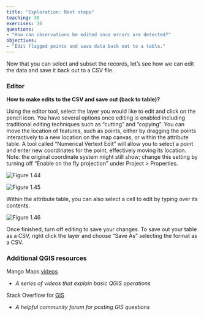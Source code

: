 ```yaml
---
title: "Exploration: Next steps"
teaching: 30
exercises: 30
questions:
- "How can observations be edited once errors are detected?"
objectives:
- "Edit flagged points and save data back out to a table."
---
```

Now that you can select and subset the records, let’s see how we can edit the data and save it back out to a CSV file. 

### Editor
**How to make edits to the CSV and save out (back to table)?**

Using the editor tool, select the layer you would like to edit and click on the pencil icon. You have several options once editing is enabled including traditional editing techniques such as “cutting” and “copying”. You can move the location of features, such as points, either by dragging the points interactively to a new location on the map canvas, or within the attribute table. A tool called “Numerical Vertext Edit” will allow you to select a point and enter new coordinates for the point, effectively moving its location. Note: the original coordinate system might still show; change this setting by turning off “Enable on the fly projection” under Project > Properties.

![Figure 1.44](QGIS-nhcdata-lesson/fig/1.44.png)

![Figure 1.45](QGIS-nhcdata-lesson/fig/1.45.png)

Within the attribute table, you can also select a cell to edit by typing over its contents.

![Figure 1.46](QGIS-nhcdata-lesson/fig/1.46.png)

Once finished, turn off editing to save your changes. To save out your table as a CSV, right click the layer and choose “Save As” selecting the format as a CSV.

### Additional QGIS resources
Mango Maps [videos](http://qgis-tutorials.mangomap.com/)
- <i>A series of videos that explain basic QGIS operations</i>

Stack Overflow for [GIS](http://qgis-tutorials.mangomap.com/)
- <i>A helpful community forum for posting GIS questions</i>